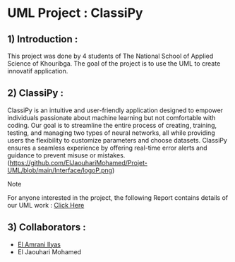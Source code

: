 # UML Project : ClassiPy

## 1) Introduction : 

This project was done by 4 students of The National School of Applied Science of Khouribga. The goal of the project is to use the UML to create innovatif application.

## 2) ClassiPy :
ClassiPy is an intuitive and user-friendly application designed to empower individuals passionate about machine learning but not comfortable with coding. Our goal is to streamline the entire process of creating, training, testing, and managing two types of neural networks, all while providing users the flexibility to customize parameters and choose datasets. ClassiPy ensures a seamless experience by offering real-time error alerts and guidance to prevent misuse or mistakes.
(https://github.com/ElJaouhariMohamed/Projet-UML/blob/main/Interface/logoP.png)

> [!NOTE]
> For anyone interested in the project, the following Report contains details of our UML work : [Click Here](https://github.com/ElJaouhariMohamed/Projet-UML/blob/main/Rapport%20UML.pdf)

## 3) Collaborators :

- [El Amrani Ilyas](https://github.com/ELilyasamrani)
- El Jaouhari Mohamed
